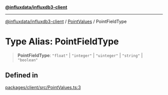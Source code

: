 [**@influxdata/influxdb3-client**](../../index.md)

***

[@influxdata/influxdb3-client](../../modules.md) / [PointValues](../index.md) / PointFieldType

# Type Alias: PointFieldType

> **PointFieldType**: `"float"` \| `"integer"` \| `"uinteger"` \| `"string"` \| `"boolean"`

## Defined in

[packages/client/src/PointValues.ts:3](https://github.com/InfluxCommunity/influxdb3-js/blob/6328be2232de5032f7226e569b6b0154d8900f73/packages/client/src/PointValues.ts#L3)
